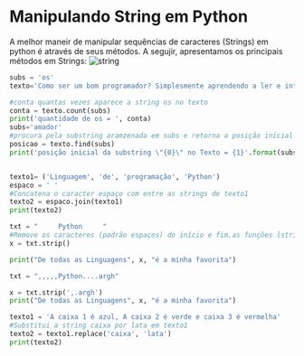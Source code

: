 # Manipulando String em Python

A melhor maneir de manipular sequências de caracteres (Strings) em python é através de seus métodos. A segujir, apresentamos os principais métodos em Strings:
        ![string](/imagens/string.png)

``` python
subs = 'os'
texto='Como ser um bom programador? Simplesmente aprendendo a ler e interpretar textos\n aprender conceitos e não decorar comandos.\nPor fim, fazer muitos exercícios'

#conta quantas vezes aparece a string os no texto
conta = texto.count(subs)
print('quantidade de os = ', conta)
subs='amador'
#procura pela substring aramzenada em subs e retorna a posição inicial encontrada
posicao = texto.find(subs)
print('posição inicial da substring \"{0}\" no Texto = {1}'.format(subs,posicao))


texto1= ('Linguagem', 'de', 'programação', 'Python')
espaco = ' '
#Concatena o caracter espaço com entre as strings de texto1
texto2 = espaco.join(texto1)
print(texto2)

txt = "     Python     "
#Remove os caracteres (padrão espaços) do início e fim.as funções lstrip() e rstrip() removem a esquerda ou a direita somente 
x = txt.strip()

print("De todas as Linguagens", x, "é a minha favorita")

txt = ",,,,,Python....argh"

x = txt.strip(',.argh')
print("De todas as Linguagens", x, "é a minha favorita")

texto1 = 'A caixa 1 é azul, A caixa 2 é verde e caixa 3 é vermelha'
#Substitui a string caixa por lata em texto1
texto2 = texto1.replace('caixa', 'lata')
print(texto2)

```
